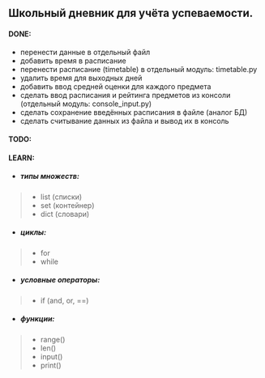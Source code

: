 ## Школьный дневник для учёта успеваемости.

#### DONE:
- перенести данные в отдельный файл
- добавить время в расписание
- перенести расписание (timetable) в отдельный модуль: timetable.py
- удалить время для выходных дней
- добавить ввод средней оценки для каждого предмета
- сделать ввод расписания и рейтинга предметов из консоли (отдельный модуль: console_input.py)
- сделать сохранение введённых расписания в файле (аналог БД)
- сделать считывание данных из файла и вывод их в консоль

#### TODO:

#### LEARN:
- ##### типы множеств:
> - list (списки)
> - set  (контейнер)
> - dict (словари)
- ##### циклы:
> - for
> - while
- ##### условные операторы:
> - if (and, or, ==)
- ##### функции:
> - range()
> - len()
> - input()
> - print()

